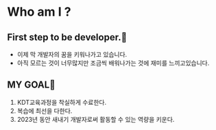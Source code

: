 # Who am I ?

## First step to be developer.👶

- 이제 막 개발자의 꿈을 키워나가고 있습니다.
- 아직 모르는 것이 너무많지만 조금씩 배워나가는 것에 재미를 느끼고있습니다.

## MY GOAL👊

1. KDT교육과정을 착실하게 수료한다.
2. 복습에 최선을 다한다.
3. 2023년 동안 새내기 개발자로써 활동할 수 있는 역량을 키운다.
